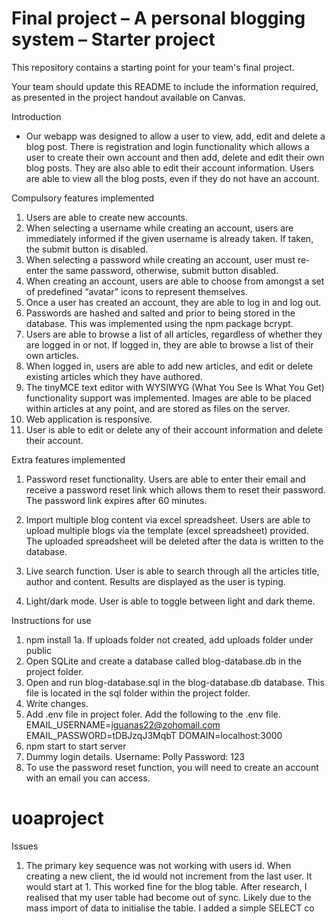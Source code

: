 # Final project &ndash; A personal blogging system &ndash; Starter project

This repository contains a starting point for your team's final project.

Your team should update this README to include the information required, as presented in the project handout available on Canvas.

Introduction
  - Our webapp was designed to allow a user to view, add, edit and delete a blog post. There is registration and login functionality
  which allows a user to create their own account and then add, delete and edit their own blog posts. They are also able to edit their
  account information. Users are able to view all the blog posts, even if they do not have an account. 

Compulsory features implemented
1. Users are able to create new accounts. 
2. When selecting a username while creating an account, users are immediately informed if the given username is already taken. If taken, the submit button is disabled. 
3. When selecting a password while creating an account, user must re-enter the same password, otherwise, submit button disabled. 
4. When creating an account, users are able to choose from amongst a set of predefined “avatar” icons to represent themselves.
5. Once a user has created an account, they are able to log in and log out.
6. Passwords are hashed and salted and prior to being stored in the database. This was implemented using the npm package bcrypt. 
7. Users are able to browse a list of all articles, regardless of whether they are logged in or not. If logged in, they are able to browse a
list of their own articles.
8. When logged in, users are able to add new articles, and edit or delete existing articles which they have authored.
9. The tinyMCE text editor with WYSIWYG (What You See Is What You Get) functionality support was implemented. Images are able to
be placed within articles at any point, and are stored as files on the server. 
10. Web application is responsive.
11. User is able to edit or delete any of their account information and delete their account. 

Extra features implemented
1. Password reset functionality. Users are able to enter their email and receive a password reset link which allows them to reset their password. 
The password link expires after 60 minutes. 

2. Import multiple blog content via excel spreadsheet. Users are able to upload multiple blogs via the template (excel spreadsheet) provided. The uploaded spreadsheet will be deleted after the data is written to the database.

3. Live search function. User is able to search through all the articles title, author and content. Results are displayed as the user is typing. 

4. Light/dark mode. User is able to toggle between light and dark theme.

Instructions for use

1. npm install
1a. If uploads folder not created, add uploads folder under public
2. Open SQLite and create a database called blog-database.db in the project folder.
3. Open and run blog-database.sql in the blog-database.db database. This file is located in the sql folder within the project folder.
4. Write changes.
5. Add .env file in project foler. Add the following to the .env file. 
EMAIL_USERNAME=iguanas22@zohomail.com
EMAIL_PASSWORD=tDBJzqJ3MqbT
DOMAIN=localhost:3000
6. npm start to start server
7. Dummy login details. 
    Username: Polly 
    Password: 123
8. To use the password reset function, you will need to create an account with an email you can access. 


# uoaproject

Issues
 1. The primary key sequence was not working with users id. When creating a new client, the id would not increment from the last user. It would start at 1. 
 This worked fine for the blog table. After research, I realised that my user table had become out of sync. Likely due to the mass import of data to initialise the table. 
 I added a simple SELECT co
